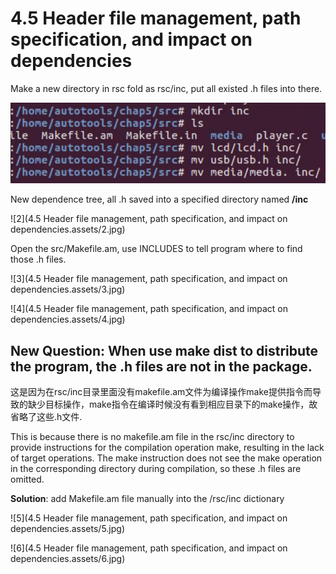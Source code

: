 # 4.5 Header file management, path specification, and impact on dependencies

Make a new directory in rsc fold as rsc/inc, put all existed .h files into there.

![1](https://github.com/knightsummon/Makefile/blob/master/4.5%20Header%20file%20management%2C%20path%20specification%2C%20and%20impact%20on%20dependencies.assets/1.jpg)

New dependence tree, all .h saved into a specified directory named **/inc**

![2](4.5 Header file management, path specification, and impact on dependencies.assets/2.jpg)

Open the src/Makefile.am, use INCLUDES to tell program where to find those .h files.

![3](4.5 Header file management, path specification, and impact on dependencies.assets/3.jpg)

![4](4.5 Header file management, path specification, and impact on dependencies.assets/4.jpg)

## New Question: When use make dist to distribute the program, the .h files are not in the package.

这是因为在rsc/inc目录里面没有makefile.am文件为编译操作make提供指令而导致的缺少目标操作，make指令在编译时候没有看到相应目录下的make操作，故省略了这些.h文件.

This is because there is no makefile.am file in the rsc/inc directory to provide instructions for the compilation operation make, resulting in the lack of target operations. The make instruction does not see the make operation in the corresponding directory during compilation, so these .h files are omitted.

**Solution**: add Makefile.am file manually into the /rsc/inc dictionary

![5](4.5 Header file management, path specification, and impact on dependencies.assets/5.jpg)

![6](4.5 Header file management, path specification, and impact on dependencies.assets/6.jpg)

